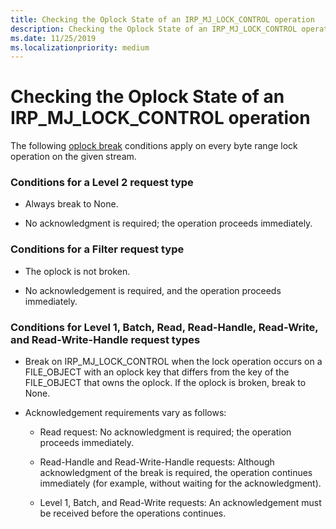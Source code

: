 ```yaml
---
title: Checking the Oplock State of an IRP_MJ_LOCK_CONTROL operation
description: Checking the Oplock State of an IRP_MJ_LOCK_CONTROL operation
ms.date: 11/25/2019
ms.localizationpriority: medium
---
```


# Checking the Oplock State of an IRP_MJ_LOCK_CONTROL operation

The following [oplock break](./breaking-oplocks.md) conditions apply on every byte range lock operation on the given stream.

### Conditions for a Level 2 request type

- Always break to None.

- No acknowledgment is required; the operation proceeds immediately.

### Conditions for a Filter request type

- The oplock is not broken.

- No acknowledgement is required, and the operation proceeds immediately.

### Conditions for Level 1, Batch, Read, Read-Handle, Read-Write, and Read-Write-Handle request types

- Break on IRP_MJ_LOCK_CONTROL when the lock operation occurs on a FILE_OBJECT with an oplock key that differs from the key of the FILE_OBJECT that owns the oplock. If the oplock is broken, break to None.

- Acknowledgement requirements vary as follows:

  - Read request: No acknowledgment is required; the operation proceeds immediately.

  - Read-Handle and Read-Write-Handle requests: Although acknowledgment of the break is required, the operation continues immediately (for example, without waiting for the acknowledgment).

  - Level 1, Batch, and Read-Write requests: An acknowledgement must be received before the operations continues.
